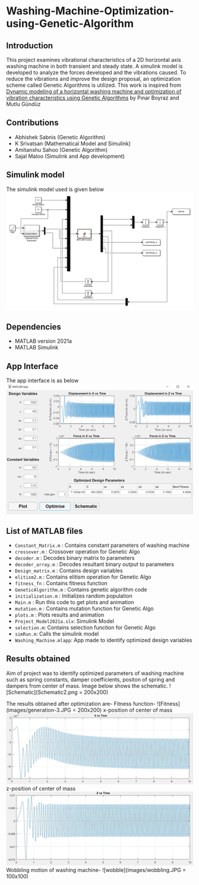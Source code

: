 # Washing-Machine-Optimization-using-Genetic-Algorithm

## Introduction
This project examines vibrational characteristics of a 2D horizontal axis washing machine in both transient and steady state. A simulink model is developed to analyze the forces developed and the vibrations caused. To reduce the vibrations and improve the design proposal, an optimization scheme called Genetic Algorithms is utilized. 
This work is inspired from [Dynamic modeling of a horizontal washing machine and optimization of vibration characteristics using Genetic Algorithms](https://www.sciencedirect.com/science/article/abs/pii/S0957415813000974) by Pınar Boyraz and Mutlu Gündüz

## Contributions
* Abhishek Sabnis (Genetic Algorithm)
* K Srivatsan (Mathematical Model and Simulink)
* Amitanshu Sahoo (Genetic Algorithm)
* Sajal Maloo (Simulink and App development)

## Simulink model
The simulink model used is given below
![Model](images/Project_Model.png)

## Dependencies
* MATLAB version 2021a
* MATLAB Simulink

## App Interface
The app interface is as below
![App](images/App_Image.png)

## List of MATLAB files
* `Constant_Matrix.m` : Contains constant parameters of washing machine
* `crossover.m` : Crossover operation for Genetic Algo
* `decoder.m` : Decodes binary matrix to parameters
* `decoder_array.m` : Decodes resultant binary output to parameters
* `Design_matrix.m` : Contains design variables 
* `elitism2.m` : Contains elitism operation for Genetic Algo
* `fitness_fn` : Contains fitness function
* `GeneticAlgorithm.m` : Contains genetic algorithm code 
* `initialization.m` : Initializes random population
* `Main.m` : Run this code to get plots and animation
* `mutation.m` : Contains mutation function for Genetic Algo
* `plots.m` : Plots results and animation
* `Project_Model2021a.slx`: Simulink Model
* `selection.m`: Contains selection function for Genetic Algo
* `simRun.m`: Calls the simulink model
* `Washing_Machine.mlapp`: App made to identify optimized design variables

## Results obtained
Aim of project was to identify optimized parameters of washing machine such as spring constants, damper coefficients, positon of spring and dampers from center of mass. Image below shows the schematic. 
![Schematic](Schematic2.png = 200x200)

The results obtained after optimization are-
Fitness function-
![Fitness](images/generation-3.JPG = 200x200)
x-position of center of mass
![x-position](images/x.JPG )
z-position of center of mass
![z-position](images/z.JPG)
Wobbling motion of washing machine-
![wobble](images/wobbling.JPG = 100x100)
